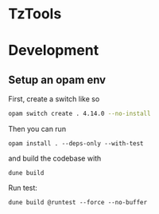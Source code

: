 # TzTools

# Development

## Setup an opam env

First, create a switch like so

```bash
opam switch create . 4.14.0 --no-install
```

Then you can run

```
opam install . --deps-only --with-test
```

and build the codebase with

```
dune build
```

Run test:

```
dune build @runtest --force --no-buffer
```
